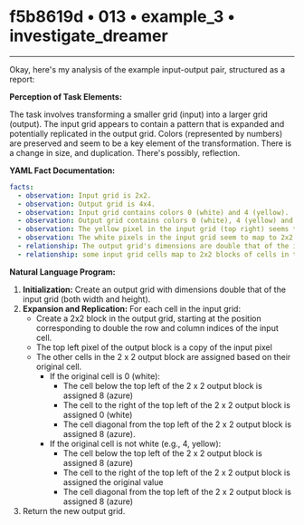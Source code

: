 # f5b8619d • 013 • example_3 • investigate_dreamer

---
Okay, here's my analysis of the example input-output pair, structured as a report:

**Perception of Task Elements:**

The task involves transforming a smaller grid (input) into a larger grid (output). The input grid appears to contain a pattern that is expanded and potentially replicated in the output grid. Colors (represented by numbers) are preserved and seem to be a key element of the transformation. There is a change in size, and duplication. There's possibly, reflection.

**YAML Fact Documentation:**



```yaml
facts:
  - observation: Input grid is 2x2.
  - observation: Output grid is 4x4.
  - observation: Input grid contains colors 0 (white) and 4 (yellow).
  - observation: Output grid contains colors 0 (white), 4 (yellow) and 8 (azure).
  - observation: The yellow pixel in the input grid (top right) seems to correspond to a 2x2 block of alternating yellow and white pixels in the output.
  - observation: The white pixels in the input grid seem to map to 2x2 blocks containing alternating white and new color, azure, pixels.
  - relationship: The output grid's dimensions are double that of the input grid in both height and width.
  - relationship: some input grid cells map to 2x2 blocks of cells in the output grid
```



**Natural Language Program:**

1.  **Initialization:** Create an output grid with dimensions double that of the input grid (both width and height).
2.  **Expansion and Replication:** For each cell in the input grid:
    *   Create a 2x2 block in the output grid, starting at the position corresponding to double the row and column indices of the input cell.
    *   The top left pixel of the output block is a copy of the input pixel
    *  The other cells in the 2 x 2 output block are assigned based on their original cell.
        *  If the original cell is 0 (white):
            *   The cell below the top left of the 2 x 2 output block is assigned 8 (azure)
            *   The cell to the right of the top left of the 2 x 2 output block is assigned 0 (white)
            *   The cell diagonal from the top left of the 2 x 2 output block is assigned 8 (azure).
        *   If the original cell is not white (e.g., 4, yellow):
            *   The cell below the top left of the 2 x 2 output block is assigned 8 (azure)
            *  The cell to the right of the top left of the 2 x 2 output block is assigned the original value
            *   The cell diagonal from the top left of the 2 x 2 output block is assigned 8 (azure)
3. Return the new output grid.


